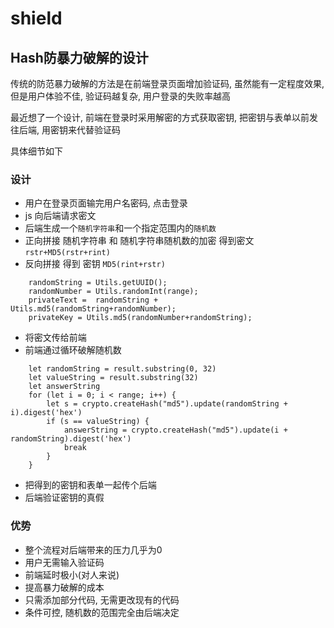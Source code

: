 # shield

## Hash防暴力破解的设计

传统的防范暴力破解的方法是在前端登录页面增加验证码, 虽然能有一定程度效果, 但是用户体验不佳, 验证码越复杂, 用户登录的失败率越高


最近想了一个设计, 前端在登录时采用解密的方式获取密钥, 把密钥与表单以前发往后端, 用密钥来代替验证码


具体细节如下

### 设计
- 用户在登录页面输完用户名密码, 点击登录
- js 向后端请求密文
- 后端生成一个```随机字符串```和一个指定范围内的```随机数```
- 正向拼接 随机字符串 和 随机字符串随机数的加密 得到密文```rstr+MD5(rstr+rint)```
- 反向拼接 得到 密钥 ```MD5(rint+rstr)```
```
    randomString = Utils.getUUID();
    randomNumber = Utils.randomInt(range);
    privateText =  randomString + Utils.md5(randomString+randomNumber);
    privateKey = Utils.md5(randomNumber+randomString);
```
- 将密文传给前端
- 前端通过循环破解随机数
```
    let randomString = result.substring(0, 32)
    let valueString = result.substring(32)
    let answerString
    for (let i = 0; i < range; i++) {
        let s = crypto.createHash("md5").update(randomString + i).digest('hex')
        if (s == valueString) {
            answerString = crypto.createHash("md5").update(i + randomString).digest('hex')
            break
        }
    }
```
- 把得到的密钥和表单一起传个后端
- 后端验证密钥的真假

### 优势
- 整个流程对后端带来的压力几乎为0
- 用户无需输入验证码
- 前端延时极小(对人来说)
- 提高暴力破解的成本
- 只需添加部分代码, 无需更改现有的代码
- 条件可控, 随机数的范围完全由后端决定
